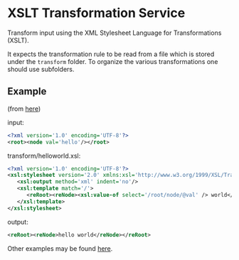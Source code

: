# XSLT Transformation Service

Transform input using the XML Stylesheet Language for Transformations (XSLT).

It expects the transformation rule to be read from a file which is stored under the `transform` folder. 
To organize the various transformations one should use subfolders.

## Example

(from [here](https://en.wikipedia.org/wiki/Java_API_for_XML_Processing#Example))

input:

```xml
<?xml version='1.0' encoding='UTF-8'?>
<root><node val='hello'/></root>
```

transform/helloworld.xsl:

```xml
<?xml version='1.0' encoding='UTF-8'?>
<xsl:stylesheet version='2.0' xmlns:xsl='http://www.w3.org/1999/XSL/Transform'>
   <xsl:output method='xml' indent='no'/>
   <xsl:template match='/'>
      <reRoot><reNode><xsl:value-of select='/root/node/@val' /> world</reNode></reRoot>
   </xsl:template>
</xsl:stylesheet>
```

output:

```xml
<reRoot><reNode>hello world</reNode></reRoot>
```

Other examples may be found [here](https://en.wikipedia.org/wiki/XSLT#XSLT_examples).